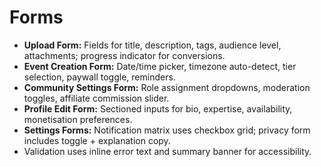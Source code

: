 # Forms

- **Upload Form:** Fields for title, description, tags, audience level, attachments; progress indicator for conversions.
- **Event Creation Form:** Date/time picker, timezone auto-detect, tier selection, paywall toggle, reminders.
- **Community Settings Form:** Role assignment dropdowns, moderation toggles, affiliate commission slider.
- **Profile Edit Form:** Sectioned inputs for bio, expertise, availability, monetisation preferences.
- **Settings Forms:** Notification matrix uses checkbox grid; privacy form includes toggle + explanation copy.
- Validation uses inline error text and summary banner for accessibility.
